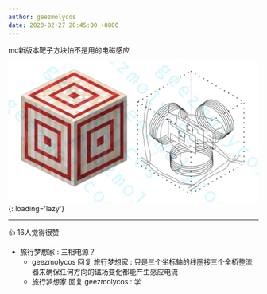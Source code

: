 ```yaml
---
author: geezmolycos
date: 2020-02-27 20:45:00 +0800
---
```


mc新版本靶子方块怕不是用的电磁感应

![](/images/qq-zone/2020-02-27-target.png){: loading='lazy'}

---
👍 16人觉得很赞

- 旅行梦想家 : 三相电源？
  - geezmolycos 回复 旅行梦想家 : 只是三个坐标轴的线圈接三个全桥整流器来确保任何方向的磁场变化都能产生感应电流
  - 旅行梦想家 回复 geezmolycos : 学
